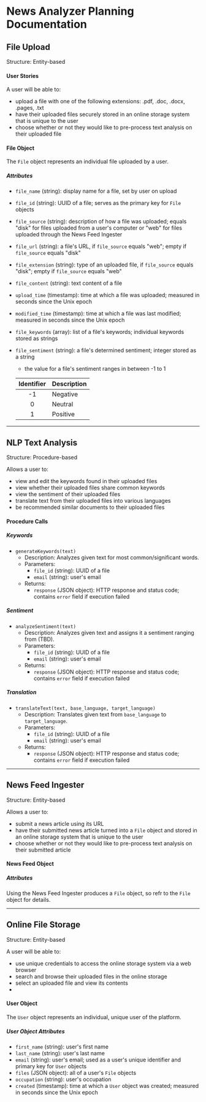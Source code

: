 # News Analyzer Planning Documentation

## File Upload
Structure: Entity-based

#### User Stories
A user will be able to:
- upload a file with one of the following extensions: .pdf, .doc, .docx, .pages, .txt
- have their uploaded files securely stored in an online storage system that is unique to the user
- choose whether or not they would like to pre-process text analysis on their uploaded file

#### File Object
The `File` object represents an individual file uploaded by a user.

##### Attributes
- `file_name` (string): display name for a file, set by user on upload
- `file_id` (string): UUID of a file; serves as the primary key for `File` objects
- `file_source` (string): description of how a file was uploaded; equals "disk" for files uploaded from a user's computer or "web" for files uploaded through the News Feed Ingester
- `file_url` (string): a file's URL, if `file_source` equals "web"; empty if `file_source` equals "disk"
- `file_extension` (string): type of an uploaded file, if `file_source` equals "disk"; empty if `file_source` equals "web"
- `file_content` (string): text content of a file
- `upload_time` (timestamp): time at which a file was uploaded; measured in seconds since the Unix epoch
- `modified_time` (timestamp): time at which a file was last modified; measured in seconds since the Unix epoch
- `file_keywords` (array): list of a file's keywords; individual keywords stored as strings
- `file_sentiment` (string): a file's determined sentiment; integer stored as a string
  - the value for a file's sentiment ranges in between -1 to 1

  | Identifier | Description |
  | :--------: | ----------- |
  | -1         | Negative    |
  | 0          | Neutral     |
  | 1          | Positive    |

---

## NLP Text Analysis
Structure: Procedure-based

Allows a user to:
- view and edit the keywords found in their uploaded files
- view whether their uploaded files share common keywords
- view the sentiment of their uploaded files
- translate text from their uploaded files into various languages
- be recommended similar documents to their uploaded files

#### Procedure Calls

##### Keywords

- `generateKeywords(text)`
  - Description: Analyzes given text for most common/significant words.
  - Parameters:
    - `file_id` (string): UUID of a file
    - `email` (string): user's email
  - Returns:
    - `response` (JSON object): HTTP response and status code; contains `error` field if execution failed

##### Sentiment

- `analyzeSentiment(text)`
  - Description: Analyzes given text and assigns it a sentiment ranging from (TBD).
  - Parameters:
    - `file_id` (string): UUID of a file
    - `email` (string): user's email
  - Returns:
    - `response` (JSON object): HTTP response and status code; contains `error` field if execution failed

##### Translation

- `translateText(text, base_language, target_language)`
  - Description: Translates given text from `base_language` to `target_language`.
  - Parameters:
    - `file_id` (string): UUID of a file
    - `email` (string): user's email
  - Returns:
    - `response` (JSON object): HTTP response and status code; contains `error` field if execution failed

---

## News Feed Ingester
Structure: Entity-based

Allows a user to:
- submit a news article using its URL
- have their submitted news article turned into a `File` object and stored in an online storage system that is unique to the user
- choose whether or not they would like to pre-process text analysis on their submitted article

#### News Feed Object


##### Attributes
Using the News Feed Ingester produces a `File` object, so refr to the `File` object for details.

---

## Online File Storage
Structure: Entity-based

A user will be able to:
- use unique credentials to access the online storage system via a web browser
- search and browse their uploaded files in the online storage
- select an uploaded file and view its contents
-
#### User Object
The `User` object represents an individual, unique user of the platform.

##### User Object Attributes
- `first_name` (string): user's first name
- `last_name` (string): user's last name
- `email` (string): user's email; used as a user's unique identifier and primary key for `User` objects
- `files` (JSON object): all of a user's `File` objects
- `occupation` (string): user's occupation
- `created` (timestamp): time at which a `User` object was created; measured in seconds since the Unix epoch
